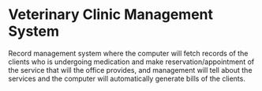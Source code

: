 # Veterinary Clinic Management System
Record management system where the computer will fetch records of the clients who is undergoing medication and make reservation/appointment of the service that will the office provides, and management will tell about the services and the computer will automatically generate bills of the clients.
